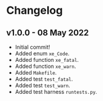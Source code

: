 # Changelog

## v1.0.0 - 08 May 2022

- Initial commit!
- Added enum `xe_Code`.
- Added function `xe_fatal`.
- Added function `xe_warn`.
- Added `Makefile`.
- Added test `test_fatal`.
- Added test `test_warn`.
- Added test harness `runtests.py`.
